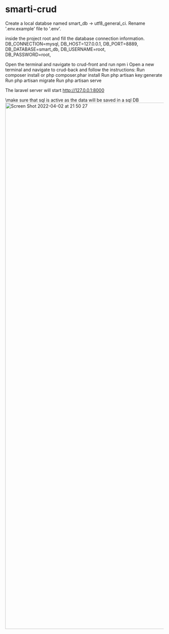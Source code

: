 # smarti-crud
Create a local databse named smart_db -> utf8_general_ci.
Rename '.env.example' file to '.env'.

inside the project root and fill the database connection information.
DB_CONNECTION=mysql, 
DB_HOST=127.0.0.1, 
DB_PORT=8889, 
DB_DATABASE=smart_db, 
DB_USERNAME=root,  
DB_PASSWORD=root, 

Open the terminal and navigate to crud-front and run npm i
Open a new terminal and navigate to crud-back and follow the instructions:
Run composer install or php composer.phar install
Run php artisan key:generate
Run php artisan migrate
Run php artisan serve

The laravel server will start http://127.0.0.1:8000

\make sure that sql is active as the data will be saved in a sql DB\
<img width="1667" alt="Screen Shot 2022-04-02 at 21 50 27" src="https://user-images.githubusercontent.com/48482551/161397206-10faba03-c58b-4df4-8a78-d3591f4b4774.png">
